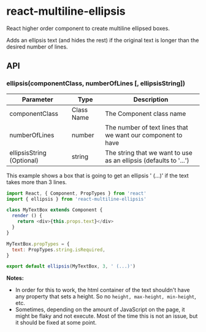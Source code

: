 # react-multiline-ellipsis
React higher order component to create multiline ellipsed boxes.

Adds an ellipsis text (and hides the rest) if the original text is longer than the desired number of lines.

## API

### ellipsis(componentClass, numberOfLines \[, ellipsisString\])

| Parameter |  Type | Description |
| -------------- | ------ | --------------- |
| componentClass       | Class Name | The Component class name |
| numberOfLines     | number | The number of text lines that we want our component to have |
| ellipsisString (Optional)    | string | The string that we want to use as an ellipsis (defaults to '...') |

This example shows a box that is going to get an ellipsis ' (...)' if the text takes more than 3 lines.

```javascript
import React, { Component, PropTypes } from 'react'
import { ellipsis } from 'react-multiline-ellipsis'

class MyTextBox extends Component {
  render () {
    return <div>{this.props.text}</div>
  }
}

MyTextBox.propTypes = {
  text: PropTypes.string.isRequired,
}

export default ellipsis(MyTextBox, 3, ' (...)')
```

**Notes:**
- In order for this to work, the html container of the text shouldn't have any property that sets a height. So no `height, max-height, min-height`, etc.
- Sometimes, depending on the amount of JavaScript on the page, it might be flaky and not execute. Most of the time this is not an issue, but it should be fixed at some point.
